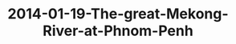 ---
layout: blog
title: 2014-01-19-The-great-Mekong-River-at-Phnom-Penh
category: blog
lat: 11.57088
lng: 104.93018
image: https://s3-us-west-2.amazonaws.com/travels2013/2014-01-19 03:01:57 PST.jpg
observation: 20140119030157PST
---